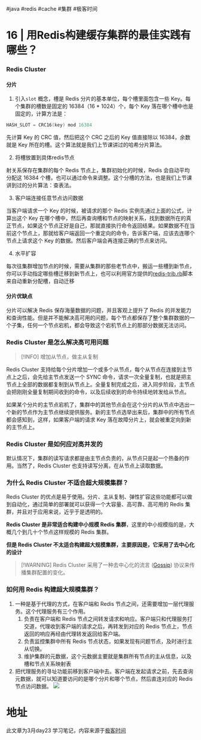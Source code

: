 #java #redis #cache #集群 #极客时间 

# 16 | 用Redis构建缓存集群的最佳实践有哪些？

### Redis Cluster

#### 分片

1. 引入`slot` 概念，槽是 Redis 分片的基本单位，每个槽里面包含一些 Key。每个集群的槽数是固定的 16384（16 * 1024）个，每个 Key 落在哪个槽中也是固定的，计算方法是：
```c
HASH_SLOT = CRC16(key) mod 16384
```

先计算 Key 的 CRC 值，然后把这个 CRC 之后的 Key 值直接除以 16384，余数就是 Key 所在的槽。这个算法就是我们上节课讲过的哈希分片算法。

2. 将槽放置到具体redis节点

射关系保存在集群的每个 Redis 节点上，集群初始化的时候，Redis 会自动平均分配这 16384 个槽，也可以通过命令来调整。这个分槽的方法，也是我们上节课讲到过的分片算法：查表法。

3. 客户端连接任意节点访问数据

当客户端请求一个 Key 的时候，被请求的那个 Redis 实例先通过上面的公式，计算出这个 Key 在哪个槽中，然后再查询槽和节点的映射关系，找到数据所在的真正节点，如果这个节点正好是自己，那就直接执行命令返回结果。如果数据不在当前这个节点上，那就给客户端返回一个重定向的命令，告诉客户端，应该去连哪个节点上请求这个 Key 的数据。然后客户端会再连接正确的节点来访问。

4. 水平扩容

每次往集群增加节点的时候，需要从集群的那些老节点中，搬运一些槽到新节点，你可以手动指定哪些槽迁移到新节点上，也可以利用官方提供的[redis-trib.rb](http://download.redis.io/redis-stable/src/redis-trib.rb)脚本来自动重新分配槽，自动迁移

#### 分片优缺点

分片可以解决 Redis 保存海量数据的问题，并且客观上提升了 Redis 的并发能力和查询性能。但是并不能解决高可用的问题，每个节点都保存了整个集群数据的一个子集，任何一个节点宕机，都会导致这个宕机节点上的那部分数据无法访问。

### Redis Cluster 是怎么解决高可用问题

> [!INFO] 增加从节点，做主从复制

Redis Cluster 支持给每个分片增加一个或多个从节点，每个从节点在连接到主节点上之后，会先给主节点发送一个 SYNC 命令，请求一次全量复制，也就是把主节点上全部的数据都复制到从节点上。全量复制完成之后，进入同步阶段，主节点会把刚刚全量复制期间收到的命令，以及后续收到的命令持续地转发给从节点。


如果某个分片的主节点宕机了，集群中的其他节点会在这个分片的从节点中选出一个新的节点作为主节点继续提供服务。新的主节点选举出来后，集群中的所有节点都会感知到，这样，如果客户端的请求 Key 落在故障分片上，就会被重定向到新的主节点上。

### Redis Cluster 是如何应对高并发的

默认情况下，集群的读写请求都是由主节点负责的，从节点只是起一个热备的作用。当然了，Redis Cluster 也支持读写分离，在从节点上读取数据。

### 为什么 Redis Cluster 不适合超大规模集群？

Redis Cluster 的优点是易于使用。分片、主从复制、弹性扩容这些功能都可以做到自动化，通过简单的部署就可以获得一个大容量、高可靠、高可用的 Redis 集群，并且对于应用来说，近乎于是透明的。

**Redis Cluster 是非常适合构建中小规模 Redis 集群**，这里的中小规模指的是，大概几个到几十个节点这样规模的 Redis 集群。

**但是 Redis Cluster 不太适合构建超大规模集群，主要原因是，它采用了去中心化的设计**

> [!WARNING] Redis Cluster 采用了一种去中心化的流言 ([Gossip](https://en.wikipedia.org/wiki/Gossip_protocol)) 协议来传播集群配置的变化。

### 如何用 Redis 构建超大规模集群？

1. 一种是基于代理的方式，在客户端和 Redis 节点之间，还需要增加一层代理服务。这个代理服务有三个作用。
	1. 负责在客户端和 Redis 节点之间转发请求和响应。客户端只和代理服务打交道，代理收到客户端的请求之后，再转发到对应的 Redis 节点上，节点返回的响应再经由代理转发返回给客户端。
	2. 负责监控集群中所有 Redis 节点状态，如果发现有问题节点，及时进行主从切换。
	3. 维护集群的元数据，这个元数据主要就是集群所有节点的主从信息，以及槽和节点关系映射表
2. 把代理服务的寻址功能前移到客户端中去。客户端在发起请求之前，先去查询元数据，就可以知道要访问的是哪个分片和哪个节点，然后直连对应的 Redis 节点访问数据。
	![](https://static001.geekbang.org/resource/image/dc/da/dcaced0a9ce9842ef688c9626accdcda.jpg?wh=1142*605)

# 地址

此文章为3月day23 学习笔记，内容来源于[极客时间](https://time.geekbang.org/column/article/217590) 
